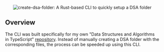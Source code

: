 <p align="center">
  <picture>
    <img alt="create-dsa-folder: A Rust-based CLI to quickly setup a DSA folder" src="https://user-images.githubusercontent.com/69749436/216108535-907d4b29-2472-401d-b5da-7ec48a96ec83.svg">
  </picture>
</p>

## Overview

The CLI was built specifically for my own "Data Structures and Algorithms in TypeScript" [repository](https://github.com/vladdoroniuk/data-structures-and-algorithms). Instead of manually creating a DSA folder with the corresponding files, the process can be speeded up using this CLI.
